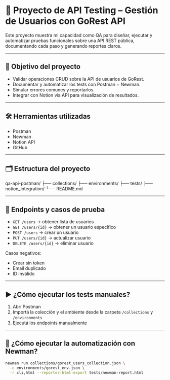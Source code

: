# 🧪 Proyecto de API Testing – Gestión de Usuarios con GoRest API

Este proyecto muestra mi capacidad como QA para diseñar, ejecutar y automatizar pruebas funcionales sobre una API REST pública, documentando cada paso y generando reportes claros.

---

## 🎯 Objetivo del proyecto

- Validar operaciones CRUD sobre la API de usuarios de GoRest.
- Documentar y automatizar los tests con Postman + Newman.
- Simular errores comunes y reportarlos.
- Integrar con Notion vía API para visualización de resultados.

---

## 🛠️ Herramientas utilizadas

- Postman  
- Newman  
- Notion API  
- GitHub  

---

## 🗂️ Estructura del proyecto

qa-api-postman/
├── collections/
├── environments/
├── tests/
├── notion_integration/
└── README.md


---

## 📌 Endpoints y casos de prueba

- `GET /users` → obtener lista de usuarios
- `GET /users/{id}` → obtener un usuario específico
- `POST /users` → crear un usuario
- `PUT /users/{id}` → actualizar usuario
- `DELETE /users/{id}` → eliminar usuario

Casos negativos:
- Crear sin token
- Email duplicado
- ID inválido

---

## ▶️ ¿Cómo ejecutar los tests manuales?

1. Abrí Postman
2. Importá la colección y el ambiente desde la carpeta `/collections` y `/environments`
3. Ejecutá los endpoints manualmente

---

## 🔁 ¿Cómo ejecutar la automatización con Newman?

```bash
newman run collections/gorest_users_collection.json \
  -e environments/gorest_env.json \
  -r cli,html --reporter-html-export tests/newman-report.html
